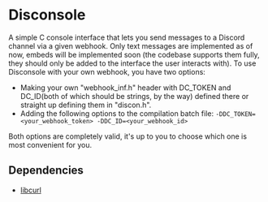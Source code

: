# Disconsole
A simple C console interface that lets you send messages to a Discord channel via a given webhook. Only text messages are implemented as of now, embeds will be implemented soon
(the codebase supports them fully, they should only be added to the interface the user interacts with). To use Disconsole with your own webhook, you have two options:<br>

- Making your own "webhook_inf.h" header with DC_TOKEN and DC_ID(both of which should be strings, by the way) defined there or straight up defining them in "discon.h".
- Adding the following options to the compilation batch file: `-DDC_TOKEN=<your_webhook_token> -DDC_ID=<your_webhook_id>`

Both options are completely valid, it's up to you to choose which one is most convenient for you.

## Dependencies
- [libcurl](https://curl.se/libcurl/c/)
